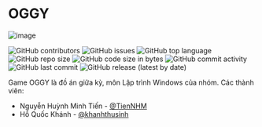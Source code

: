 # OGGY

![image](https://github.com/TienNHM/OGGY/assets/33385777/2ca36602-0425-4a7d-adba-0e1f0ce3cbf1)


![GitHub contributors](https://img.shields.io/github/contributors/TienNHM/OGGY) ![GitHub issues](https://img.shields.io/github/issues/TienNHM/OGGY?color=red) ![GitHub top language](https://img.shields.io/github/languages/top/TienNHM/OGGY?color=cyan) ![GitHub repo size](https://img.shields.io/github/repo-size/TienNHM/OGGY) ![GitHub code size in bytes](https://img.shields.io/github/languages/code-size/TienNHM/OGGY) ![GitHub commit activity](https://img.shields.io/github/commit-activity/m/TienNHM/OGGY?color=g) ![GitHub last commit](https://img.shields.io/github/last-commit/TienNHM/OGGY?color=yellow) ![GitHub release (latest by date)](https://img.shields.io/github/v/release/TienNHM/OGGY)

Game OGGY là đồ án giữa kỳ, môn Lập trình Windows của nhóm.
Các thành viên:
- Nguyễn Huỳnh Minh Tiến - [@TienNHM](https://github.com/TienNHM)
- Hồ Quốc Khánh - [@khanhthusinh](https://github.com/khanhthusinh)
